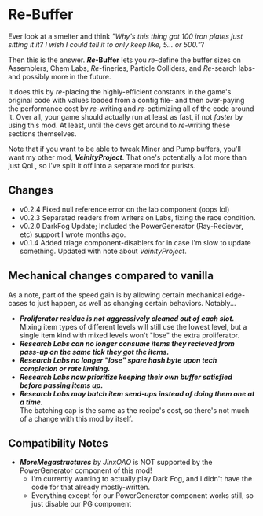 # Re-Buffer
Ever look at a smelter and think *"Why's this thing got 100 iron plates just sitting it it? I wish I could tell it to only keep like, 5... or 500."*?

Then this is the answer. ***Re*-Buffer** lets you *re*-define the buffer sizes on Assemblers, Chem Labs, *Re*-fineries, Particle Colliders, and *Re*-search labs- and possibly more in the future.

It does this by *re*-placing the highly-efficient constants in the game's original code with values loaded from a config file- and then over-paying the performance cost by *re*-writing and *re*-optimizing all of the code around it. Over all, your game should actually run at least as fast, if not *faster* by using this mod. At least, until the devs get around to *re*-writing these sections themselves.

Note that if you want to be able to tweak Miner and Pump buffers, you'll want my other mod, ***VeinityProject***. That one's potentially a lot more than just QoL, so I've split it off into a separate mod for purists.

## Changes
- v0.2.4 Fixed null reference error on the lab component (oops lol)
- v0.2.3 Separated readers from writers on Labs, fixing the race condition.
- v0.2.0 DarkFog Update; Included the PowerGenerator (Ray-Reciever, etc) support I wrote months ago.
- v0.1.4 Added triage component-disablers for in case I'm slow to update something. Updated with note about *VeinityProject*.

## Mechanical changes compared to vanilla
As a note, part of the speed gain is by allowing certain mechanical edge-cases to just happen, as well as changing certain behaviors. Notably...
- ***Proliferator residue is not aggressively cleaned out of each slot.***<br />Mixing item types of different levels will still use the lowest level, but a single item kind with mixed levels won't "lose" the extra proliferator.
- ***Research Labs can no longer consume items they recieved from pass-up on the same tick they got the items.***
- ***Research Labs no longer "lose" spare hash byte upon tech completion or rate limiting.***
- ***Research Labs now prioritize keeping their own buffer satisfied before passing items up.***
- ***Research Labs may batch item send-ups instead of doing them one at a time.***<br />The batching cap is the same as the recipe's cost, so there's not much of a change with this mod by itself.

## Compatibility Notes
- ***MoreMegastructures** by JinxOAO* is NOT supported by the PowerGenerator component of this mod!
  - I'm currently wanting to actually play Dark Fog, and I didn't have the code for that already mostly-written.
  - Everything except for our PowerGenerator component works still, so just disable our PG component